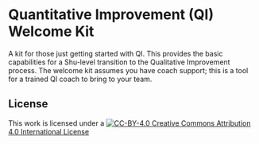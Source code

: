 # Quantitative Improvement (QI) Welcome Kit
A kit for those just getting started with QI. This provides the basic capabilities for a Shu-level transition to the Qualitative Improvement process. The welcome kit assumes you have coach support; this is a tool for a trained QI coach to bring to your team.

## License
This work is licensed under a [![CC-BY-4.0](https://i.creativecommons.org/l/by/4.0/80x15.png) Creative Commons Attribution 4.0 International License](http://creativecommons.org/licenses/by/4.0/)
